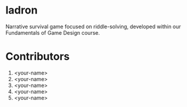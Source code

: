 # ladron

Narrative survival game focused on riddle-solving, developed within our Fundamentals of Game Design course.

# Contributors

1. \<your-name\>
2. \<your-name\>
3. \<your-name\>
4. \<your-name\>
5. \<your-name\>
